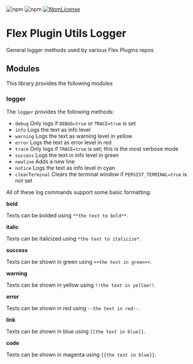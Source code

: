 ![npm](https://img.shields.io/npm/v/flex-plugins-utils-logger.svg?style=flat-square)
![npm](https://img.shields.io/npm/dt/flex-plugins-utils-logger.svg?style=flat-square)
[![NpmLicense](https://img.shields.io/npm/l/flex-plugins-utils-logger.svg?style=flat-square)](../../LICENSE)

# Flex Plugin Utils Logger

General logger methods used by various Flex Plugins repos

## Modules

This library provides the following modules

### logger

The `logger` provides the following methods:

* `debug`           Only logs if `DEBUG=true` or `TRACE=true` is set
* `info`            Logs the text as info level
* `warning`         Logs the text as warning level in yellow
* `error`           Logs the text as error level in red
* `trace`           Only logs if `TRACE=true` is set; this is the most verbose mode
* `success`         Logs the text in info level in green
* `newline`         Adds a new line
* `notice`          Logs the text as info level in cyan
* `clearTerminal`   Clears the terminal window if `PERSIST_TERMINAL=true` is not set

All of these log commands support some basic formatting:

**bold**

Texts can be bolded using `**the text to bold**`.

**italic**

Texts can be italicized using `*the text to italicize*`.

**success**

Texts can be shown in green using `++the text in green++`.

**warning**

Texts can be shown in yellow using `!!the text in yellow!!`.

**error**

Texts can be shown in red using `--the text in red--`.

**link**

Texts can be shown in blue using `[[the text in blue]]`.

**code**

Texts can be shown in magenta using `{{the text in blue}}`.
